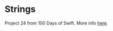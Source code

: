 # Strings

Project 24 from 100 Days of Swift.
More info [here](https://www.hackingwithswift.com/100/80).
